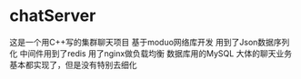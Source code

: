 # chatServer
这是一个用C++写的集群聊天项目
基于moduo网络库开发
用到了Json数据序列化
中间件用到了redis
用了nginx做负载均衡
数据库用的MySQL
大体的聊天业务基本都实现了，但是没有特别去细化
